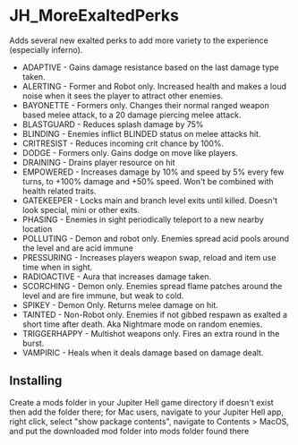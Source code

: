 # JH_MoreExaltedPerks
Adds several new exalted perks to add more variety to the experience (especially inferno).

* ADAPTIVE - Gains damage resistance based on the last damage type taken. 
* ALERTING - Former and Robot only. Increased health and makes a loud noise when it sees the player to attract other enemies.
* BAYONETTE - Formers only. Changes their normal ranged weapon based melee attack, to a 20 damage piercing melee attack.
* BLASTGUARD - Reduces splash damage by 75%
* BLINDING - Enemies inflict BLINDED status on melee attacks hit.
* CRITRESIST - Reduces incoming crit chance by 100%.
* DODGE - Formers only. Gains dodge on move like players.
* DRAINING - Drains player resource on hit
* EMPOWERED - Increases damage by 10% and speed by 5% every few turns, to +100% damage and +50% speed. Won't be combined with health related traits.
* GATEKEEPER - Locks main and branch level exits until killed. Doesn't look special, mini or other exits.
* PHASING - Enemies in sight periodically teleport to a new nearby location
* POLLUTING - Demon and robot only. Enemies spread acid pools around the level and are acid immune
* PRESSURING - Increases players weapon swap, reload and item use time when in sight.
* RADIOACTIVE - Aura that increases damage taken.
* SCORCHING - Demon only. Enemies spread flame patches around the level and are fire immune, but weak to cold.
* SPIKEY - Demon Only. Returns melee damage on hit.
* TAINTED - Non-Robot only. Enemies if not gibbed respawn as exalted a short time after death. Aka Nightmare mode on random enemies.
* TRIGGERHAPPY - Multishot weapons only. Fires an extra round in the burst.
* VAMPIRIC - Heals when it deals damage based on damage dealt.

## Installing

Create a mods folder in your Jupiter Hell game directory if doesn't exist then add the folder there; for Mac users, navigate to your Jupiter Hell app, right click, select "show package contents", navigate to Contents > MacOS, and put the downloaded mod folder into mods folder found there
